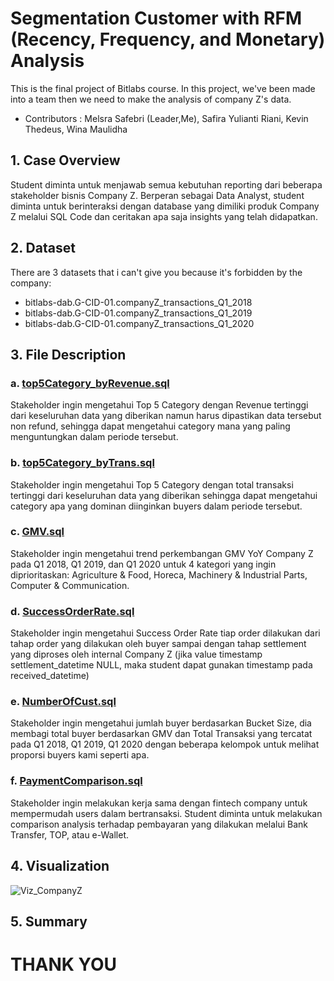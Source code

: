# Segmentation Customer with RFM (Recency, Frequency, and Monetary) Analysis
This is the final project of Bitlabs course. In this project, we've been made into a team then we need to make the analysis of company Z's data.
- Contributors : Melsra Safebri (Leader,Me), Safira Yulianti Riani, Kevin Thedeus, Wina Maulidha

## 1. Case Overview
Student diminta untuk menjawab semua kebutuhan reporting dari beberapa stakeholder bisnis Company Z. Berperan sebagai Data Analyst, student diminta untuk berinteraksi dengan database yang dimiliki produk Company Z melalui SQL Code dan ceritakan apa saja insights yang telah didapatkan.
## 2. Dataset
There are 3 datasets that i can't give you because it's forbidden by the company: 
- bitlabs-dab.G-CID-01.companyZ_transactions_Q1_2018
- bitlabs-dab.G-CID-01.companyZ_transactions_Q1_2019
- bitlabs-dab.G-CID-01.companyZ_transactions_Q1_2020
## 3. File Description
### a. [top5Category_byRevenue.sql](https://github.com/melsrasafebri123/CompanyZ_Bitlabs/blob/main/top5Category_byRevenue.sql)
Stakeholder ingin mengetahui Top 5 Category dengan Revenue tertinggi dari keseluruhan data yang diberikan namun harus dipastikan data tersebut non refund, sehingga dapat mengetahui category mana yang paling menguntungkan dalam periode tersebut.
### b. [top5Category_byTrans.sql](https://github.com/melsrasafebri123/CompanyZ_Bitlabs/blob/main/top5Category_byTrans.sql)
Stakeholder ingin mengetahui Top 5 Category dengan total transaksi  tertinggi dari keseluruhan data yang diberikan sehingga dapat mengetahui category apa yang dominan diinginkan buyers dalam periode tersebut.
### c. [GMV.sql](https://github.com/melsrasafebri123/CompanyZ_Bitlabs/blob/main/GMV.sql)
Stakeholder ingin mengetahui trend perkembangan GMV YoY Company Z pada Q1 2018, Q1 2019, dan Q1 2020 untuk 4 kategori yang ingin diprioritaskan: Agriculture & Food, Horeca, Machinery & Industrial Parts, Computer & Communication.
### d. [SuccessOrderRate.sql](https://github.com/melsrasafebri123/CompanyZ_Bitlabs/blob/main/SuccessOrderRate.sql)
Stakeholder ingin mengetahui Success Order Rate tiap order dilakukan dari tahap order yang dilakukan oleh buyer sampai dengan tahap settlement yang diproses oleh internal Company Z (jika value timestamp settlement_datetime NULL, maka student dapat gunakan timestamp pada received_datetime)
### e. [NumberOfCust.sql](https://github.com/melsrasafebri123/CompanyZ_Bitlabs/blob/main/NumberOfCust.sql)
Stakeholder ingin mengetahui jumlah buyer berdasarkan Bucket Size, dia membagi total buyer berdasarkan GMV dan Total Transaksi yang tercatat pada Q1 2018, Q1 2019, Q1 2020 dengan beberapa kelompok untuk melihat proporsi buyers kami seperti apa.
### f. [PaymentComparison.sql](https://github.com/melsrasafebri123/CompanyZ_Bitlabs/blob/main/PaymentComparison.sql)
Stakeholder ingin melakukan kerja sama dengan fintech company untuk mempermudah users dalam bertransaksi. Student diminta untuk melakukan comparison analysis terhadap pembayaran yang dilakukan melalui Bank Transfer, TOP, atau e-Wallet.
## 4. Visualization
![Viz_CompanyZ](https://github.com/melsrasafebri123/CompanyZ_Bitlabs)
## 5. Summary
# THANK YOU
